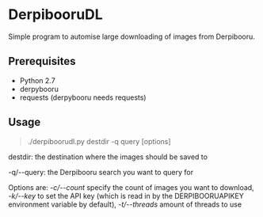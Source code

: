 # DerpibooruDL

Simple program to automise large downloading of images from Derpibooru.

## Prerequisites

* Python 2.7
* derpybooru
* requests (derpybooru needs requests)

## Usage

> ./derpiboorudl.py destdir -q query [options]


destdir: the destination where the images should be saved to


-q/--query: the Derpibooru search you want to query for


Options are: _-c/--count_ specify the count of images you want to download, _-k/--key_ to set the API key (which is read in by the DERPIBOORUAPIKEY environment variable by default), _-t/--threads_ amount of threads to use
